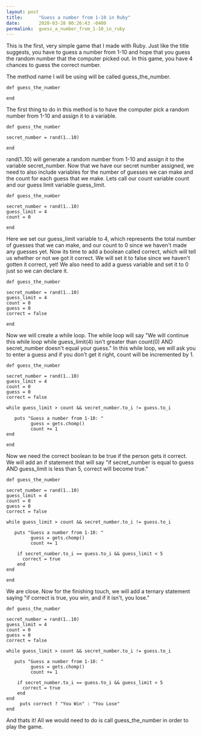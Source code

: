 ```yaml
---
layout: post
title:      "Guess a number from 1-10 in Ruby"
date:       2020-03-28 00:26:43 -0400
permalink:  guess_a_number_from_1-10_in_ruby
---
```


This is the first, very simple game that I made with Ruby. Just like the title suggests, you have to guess a number from 1-10 and hope that you guess the random number that the computer picked out. In this game, you have 4 chances to guess the correct number.

The method name I will be using will be called guess_the_number.

```
def guess_the_number

end
```

The first thing to do in this method is to have the computer pick a random number from 1-10 and assign it to a variable.

```
def guess_the_number

secret_number = rand(1..10)

end
```

rand(1..10) will generate a random number from 1-10 and assign it to the variable secret_number. Now that we have our secret number assigned, we need to also include variables for the number of guesses we can make and the count for each guess that we make. Lets call our count variable count and our guess limit variable guess_limit.

```
def guess_the_number

secret_number = rand(1..10)
guess_limit = 4
count = 0

end
```

Here we set our guess_limit variable to 4, which represents the total number of guesses that we can make, and our count to 0 since we haven't made any guesses yet. Now its time to add a boolean called correct, which will tell us whether or not we got it correct. We will set it to false since we haven't gotten it correct, yet! We also need to add a guess variable and set it to 0 just so we can declare it.

```
def guess_the_number

secret_number = rand(1..10)
guess_limit = 4
count = 0
guess = 0
correct = false

end
```


Now we will create a while loop. The while loop will say "We will continue this while loop while guess_limit(4) isn't greater than count(0) AND secret_number doesn't equal your guess." In this while loop, we will ask you to enter a guess and if you don't get it right, count will be incremented by 1.

```
def guess_the_number

secret_number = rand(1..10)
guess_limit = 4
count = 0
guess = 0
correct = false

while guess_limit > count && secret_number.to_i != guess.to_i

   puts "Guess a number from 1-10: "
         guess = gets.chomp()
         count += 1
end

end
```

Now we need the correct boolean to be true if the person gets it correct. We will add an if statement that will say "if secret_number is equal to guess AND guess_limit is less than 5, correct will become true."

```
def guess_the_number

secret_number = rand(1..10)
guess_limit = 4
count = 0
guess = 0
correct = false

while guess_limit > count && secret_number.to_i != guess.to_i

   puts "Guess a number from 1-10: "
         guess = gets.chomp()
         count += 1
				 
    if secret_number.to_i == guess.to_i && guess_limit < 5
      correct = true
    end
end

end
```

We are close. Now for the finishing touch, we will add a ternary statement saying "if correct is true, you win, and if it isn't, you lose."

```
def guess_the_number

secret_number = rand(1..10)
guess_limit = 4
count = 0
guess = 0
correct = false

while guess_limit > count && secret_number.to_i != guess.to_i

   puts "Guess a number from 1-10: "
         guess = gets.chomp()
         count += 1
				 
    if secret_number.to_i == guess.to_i && guess_limit < 5
      correct = true
    end
end
     puts correct ? "You Win" : "You Lose"
end
```

And thats it! All we would need to do is call guess_the_number in order to play the game.
